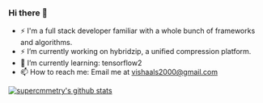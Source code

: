 ### Hi there 👋

- ⚡ I'm a full stack developer familiar with a whole bunch of frameworks and algorithms.
- ⚡ I’m currently working on hybridzip, a unified compression platform.
- 🌱 I’m currently learning: tensorflow2
- 📫 How to reach me: Email me at vishaals2000@gmail.com


[![supercmmetry's github stats](https://github-readme-stats.vercel.app/api?username=supercmmetry&count_private=true&show_icons=true)](https://github.com/anuraghazra/github-readme-stats)

